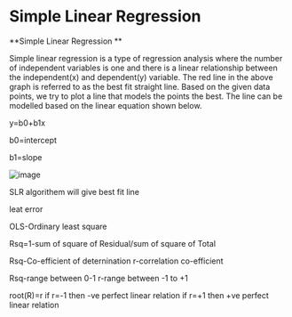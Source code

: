# Simple Linear Regression

**Simple Linear Regression
**


Simple linear regression is a type of regression analysis where the number of independent variables is one and there is a linear relationship between the independent(x) and dependent(y) variable. The red line in the above graph is referred to as the best fit straight line. Based on the given data points, we try to plot a line that models the points the best. The line can be modelled based on the linear equation shown below.

y=b0+b1x    

b0=intercept  

b1=slope

![image](https://user-images.githubusercontent.com/92477493/140951290-528530b9-a822-49b5-bc7f-4472a50184c6.png)

SLR algorithem will give best fit line 

leat error

OLS-Ordinary least square

Rsq=1-sum of square of Residual/sum of square of Total           

Rsq-Co-efficient of deternination
r-correlation co-efficient

Rsq-range between 0-1
r-range between -1 to +1

root(R)=r
if r=-1 then -ve perfect linear relation
if r=+1 then +ve perfect linear relation
